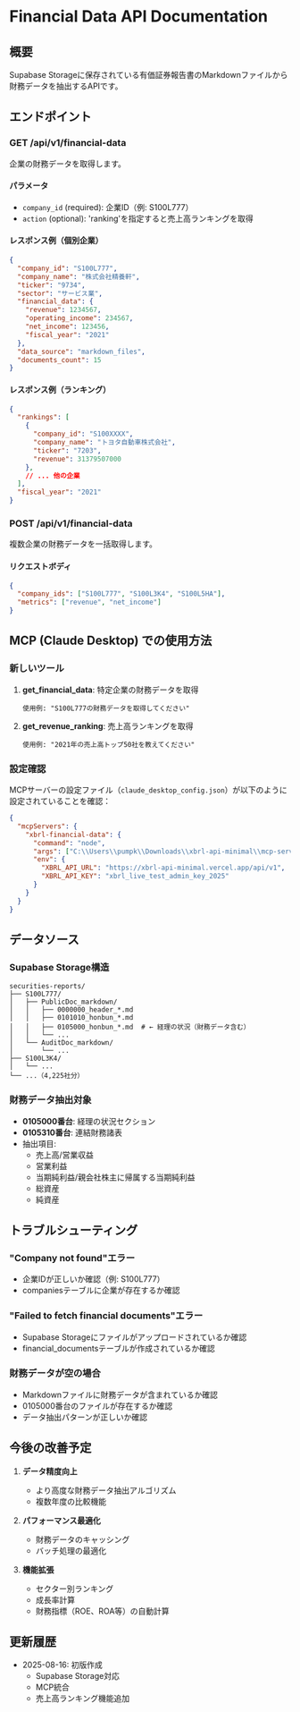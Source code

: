 # Financial Data API Documentation

## 概要
Supabase Storageに保存されている有価証券報告書のMarkdownファイルから財務データを抽出するAPIです。

## エンドポイント

### GET /api/v1/financial-data

企業の財務データを取得します。

#### パラメータ
- `company_id` (required): 企業ID（例: S100L777）
- `action` (optional): 'ranking'を指定すると売上高ランキングを取得

#### レスポンス例（個別企業）
```json
{
  "company_id": "S100L777",
  "company_name": "株式会社精養軒",
  "ticker": "9734",
  "sector": "サービス業",
  "financial_data": {
    "revenue": 1234567,
    "operating_income": 234567,
    "net_income": 123456,
    "fiscal_year": "2021"
  },
  "data_source": "markdown_files",
  "documents_count": 15
}
```

#### レスポンス例（ランキング）
```json
{
  "rankings": [
    {
      "company_id": "S100XXXX",
      "company_name": "トヨタ自動車株式会社",
      "ticker": "7203",
      "revenue": 31379507000
    },
    // ... 他の企業
  ],
  "fiscal_year": "2021"
}
```

### POST /api/v1/financial-data

複数企業の財務データを一括取得します。

#### リクエストボディ
```json
{
  "company_ids": ["S100L777", "S100L3K4", "S100L5HA"],
  "metrics": ["revenue", "net_income"]
}
```

## MCP (Claude Desktop) での使用方法

### 新しいツール

1. **get_financial_data**: 特定企業の財務データを取得
   ```
   使用例: "S100L777の財務データを取得してください"
   ```

2. **get_revenue_ranking**: 売上高ランキングを取得
   ```
   使用例: "2021年の売上高トップ50社を教えてください"
   ```

### 設定確認
MCPサーバーの設定ファイル（`claude_desktop_config.json`）が以下のように設定されていることを確認：

```json
{
  "mcpServers": {
    "xbrl-financial-data": {
      "command": "node",
      "args": ["C:\\Users\\pumpk\\Downloads\\xbrl-api-minimal\\mcp-server.js"],
      "env": {
        "XBRL_API_URL": "https://xbrl-api-minimal.vercel.app/api/v1",
        "XBRL_API_KEY": "xbrl_live_test_admin_key_2025"
      }
    }
  }
}
```

## データソース

### Supabase Storage構造
```
securities-reports/
├── S100L777/
│   ├── PublicDoc_markdown/
│   │   ├── 0000000_header_*.md
│   │   ├── 0101010_honbun_*.md
│   │   ├── 0105000_honbun_*.md  # ← 経理の状況（財務データ含む）
│   │   └── ...
│   └── AuditDoc_markdown/
│       └── ...
├── S100L3K4/
│   └── ...
└── ...（4,225社分）
```

### 財務データ抽出対象
- **0105000番台**: 経理の状況セクション
- **0105310番台**: 連結財務諸表
- 抽出項目:
  - 売上高/営業収益
  - 営業利益
  - 当期純利益/親会社株主に帰属する当期純利益
  - 総資産
  - 純資産

## トラブルシューティング

### "Company not found"エラー
- 企業IDが正しいか確認（例: S100L777）
- companiesテーブルに企業が存在するか確認

### "Failed to fetch financial documents"エラー
- Supabase Storageにファイルがアップロードされているか確認
- financial_documentsテーブルが作成されているか確認

### 財務データが空の場合
- Markdownファイルに財務データが含まれているか確認
- 0105000番台のファイルが存在するか確認
- データ抽出パターンが正しいか確認

## 今後の改善予定

1. **データ精度向上**
   - より高度な財務データ抽出アルゴリズム
   - 複数年度の比較機能

2. **パフォーマンス最適化**
   - 財務データのキャッシング
   - バッチ処理の最適化

3. **機能拡張**
   - セクター別ランキング
   - 成長率計算
   - 財務指標（ROE、ROA等）の自動計算

## 更新履歴

- 2025-08-16: 初版作成
  - Supabase Storage対応
  - MCP統合
  - 売上高ランキング機能追加